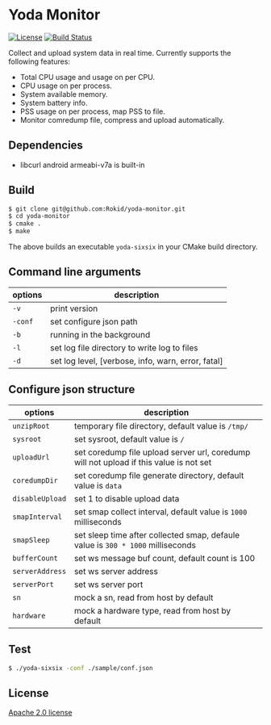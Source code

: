 # Yoda Monitor
[![License](https://img.shields.io/badge/licence-Apache%202.0-brightgreen.svg?style=flat)](LICENSE)
[![Build Status](https://travis-ci.org/yodaos-project/edge-monitor.svg?branch=master)](https://travis-ci.org/yodaos-project/edge-monitor)

Collect and upload system data in real time. Currently supports the following features:

- Total CPU usage and usage on per CPU.
- CPU usage on per process.
- System available memory.
- System battery info.
- PSS usage on per process, map PSS to file.
- Monitor comredump file, compress and upload automatically.

## Dependencies
- libcurl android armeabi-v7a is built-in

## Build

```bash
$ git clone git@github.com:Rokid/yoda-monitor.git
$ cd yoda-monitor
$ cmake .
$ make
```

The above builds an executable `yoda-sixsix` in your CMake build directory.

## Command line arguments

| options          | description   |
|------------------|---------------|
| `-v`             | print version |
| `-conf`          | set configure json path |
| `-b`             | running in the background |
| `-l`             | set log file directory to write log to files |
| `-d`             | set log level, [verbose, info, warn, error, fatal] |

## Configure json structure
| options          | description   |
|------------------|---------------|
| `unzipRoot`      | temporary file directory, default value is `/tmp/` |
| `sysroot`        | set sysroot, default value is `/` |
| `uploadUrl`      | set coredump file upload server url, coredump will not upload if this value is not set |
| `coredumpDir`    | set coredump file generate directory, default value is `data`  |
| `disableUpload`  | set 1 to disable upload data |
| `smapInterval`   | set smap collect interval, default value is `1000` milliseconds |
| `smapSleep`      | set sleep time after collected smap, defaule value is `300 * 1000` milliseconds |
| `bufferCount`    | set ws message buf count, default count is 100 |
| `serverAddress`  | set ws server address |
| `serverPort`     | set ws server port |
| `sn`             | mock a sn, read from host by default |
| `hardware`       | mock a hardware type, read from host by default |

## Test

```bash
$ ./yoda-sixsix -conf ./sample/conf.json
```

## License

[Apache 2.0 license](https://www.apache.org/licenses/LICENSE-2.0)
